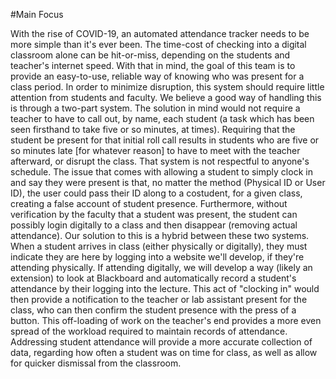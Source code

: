 #Main Focus

  With the rise of COVID-19, an automated attendance tracker needs to be more simple than it's ever been. The time-cost of checking into a digital classroom alone can be hit-or-miss, depending on the students and teacher's internet speed. With that in mind, the goal of this team is to provide an easy-to-use, reliable way of knowing who was present for a class period. In order to minimize disruption, this system should require little attention from students and faculty.
	We believe a good way of handling this is through a two-part system. The solution in mind would not require a teacher to have to call out, by name, each student (a task which has been seen firsthand to take five or so minutes, at times). Requiring that the student be present for that initial roll call results in students who are five or so minutes late [for whatever reason] to have to meet with the teacher afterward, or disrupt the class. That system is not respectful to anyone's schedule.
	The issue that comes with allowing a student to simply clock in and say they were present is that, no matter the method (Physical ID or User ID), the user could pass their ID along to a costudent, for a given class, creating a false account of student presence. Furthermore, without verification by the faculty that a student was present, the student can possibly login digitally to a class and then disappear (removing actual attendance). Our solution to this is a hybrid between these two systems. 
When a student arrives in class (either physically or digitally), they must indicate they are here by logging into a website we'll develop, if they're attending physically. If attending digitally, we will develop a way (likely an extension) to look at Blackboard and automatically record a student's attendance by their logging into the lecture. This act of "clocking in" would then provide a notification to the teacher or lab assistant present for the class, who can then confirm the student presence with the press of a button. This off-loading of work on the teacher's end provides a more even spread of the workload required to maintain records of attendance. Addressing student attendance will provide a more accurate collection of data, regarding how often a student was on time for class, as well as allow for quicker dismissal from the classroom.
